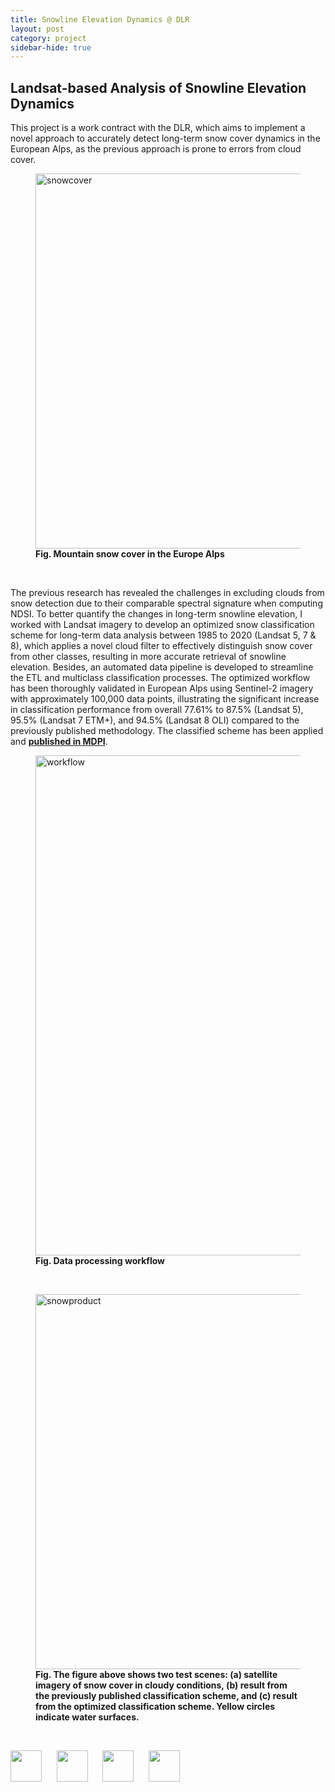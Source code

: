 ```yaml
---
title: Snowline Elevation Dynamics @ DLR
layout: post
category: project
sidebar-hide: true
---
```


## Landsat-based Analysis of Snowline Elevation Dynamics

This project is a work contract with the DLR, which aims to implement a novel approach to accurately detect long-term snow cover dynamics in the European Alps, as the previous approach is prone to errors from cloud cover. 

<figure>
	<img src="{{ 'assets/images/snowcap.jpg' | relative_url }}" alt="snowcover"  width="600" />
	<figcaption><b>Fig. Mountain snow cover in the Europe Alps</b></figcaption>
</figure>

<br>

The previous research has revealed the challenges in excluding clouds from snow detection due to their comparable spectral signature when computing NDSI. To better quantify the changes in long-term snowline elevation, I worked with Landsat imagery to develop an optimized snow classification scheme for long-term data analysis between 1985 to 2020 (Landsat 5, 7 & 8), which applies a novel cloud filter to effectively distinguish snow cover from other classes, resulting in more accurate retrieval of snowline elevation. Besides, an automated data pipeline is developed to streamline the ETL and multiclass classification processes. The optimized workflow has been thoroughly validated in European Alps using Sentinel-2 imagery with approximately 100,000 data points, illustrating the significant increase in classification performance from overall 77.61% to 87.5% (Landsat 5), 95.5% (Landsat 7 ETM+), and 94.5% (Landsat 8 OLI) compared to the previously published methodology. The classified scheme has been applied and [<b>published in MDPI</b>](https://www.mdpi.com/2072-4292/14/18/4461/htm).

<figure>
	<img src="{{ 'assets/images/slcworkflow.jpg' | relative_url }}" alt="workflow"  width="800" />
	<figcaption><b>Fig. Data processing workflow</b></figcaption>
</figure>

<br>

<figure>
	<img src="{{ 'assets/images/snowproduct.jpg' | relative_url }}" alt="snowproduct"  width="600" />
	<figcaption><b>Fig. The figure above shows two test scenes: (a) satellite imagery of snow cover in cloudy conditions, (b) result from the previously published classification scheme, and (c) result from the optimized classification scheme. Yellow circles indicate water surfaces.</b></figcaption>
</figure>

<br>

<p float="left">
  <img src="https://raw.githubusercontent.com/FortAwesome/Font-Awesome/6.x/svgs/brands/python.svg" width="50" height="50">
  &nbsp;&nbsp;&nbsp;&nbsp;
  <img src="https://raw.githubusercontent.com/FortAwesome/Font-Awesome/6.x/svgs/brands/github.svg" width="50" height="50">
  &nbsp;&nbsp;&nbsp;&nbsp;
  <img src="https://raw.githubusercontent.com/FortAwesome/Font-Awesome/6.x/svgs/solid/earth-europe.svg" width="50" height="50">
  &nbsp;&nbsp;&nbsp;&nbsp;
  <img src="https://raw.githubusercontent.com/FortAwesome/Font-Awesome/6.x/svgs/brands/js.svg" width="50" height="50">
</p>

